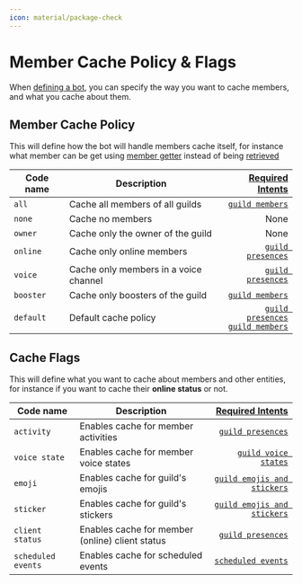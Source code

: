 ```yaml
---
icon: material/package-check
---
```


# Member Cache Policy & Flags

When [defining a bot](../getting-started/2-bot-loading.md#bot-loading), you can specify the way you want to cache members, and what you cache about them.

## Member Cache Policy

This will define how the bot will handle members cache itself, for instance what member can be get using [member getter](../docs/expressions.md#get-member) instead of being [retrieved](../docs/effects.md#retrieve-member)

| Code name | Description                           |                                                                                                      [Required Intents](../bot/intents.md) |
|-----------|---------------------------------------|-------------------------------------------------------------------------------------------------------------------------------------------:|
| `all`     | Cache all members of all guilds       |                                                                           [`guild members`](../bot/intents.md#guild-members-guild-members) |
| `none`    | Cache no members                      |                                                                                                                                       None |
| `owner`   | Cache only the owner of the guild     |                                                                                                                                       None |
| `online`  | Cache only online members             |                                                                     [`guild presences`](../bot/intents.md#guild-presences-guild-presences) |
| `voice`   | Cache only members in a voice channel |                                                                     [`guild presences`](../bot/intents.md#guild-presences-guild-presences) |
| `booster` | Cache only boosters of the guild      |                                                                           [`guild members`](../bot/intents.md#guild-members-guild-members) |
| `default` | Default cache policy                  | [`guild presences`](../bot/intents.md#guild-presences-guild-presences)<br>[`guild members`](../bot/intents.md#guild-members-guild-members) |

## Cache Flags

This will define what you want to cache about members and other entities, for instance if you want to cache their **online status** or not.

| Code name          | Description                                     |                                                                [Required Intents](../bot/intents.md) |
|--------------------|-------------------------------------------------|-----------------------------------------------------------------------------------------------------:|
| `activity`         | Enables cache for member activities             |                               [`guild presences`](../bot/intents.md#guild-presences-guild-presences) |
| `voice state`      | Enables cache for member voice states           |                      [`guild voice states`](../bot/intents.md#guild-voice-states-guild-voice-states) |
| `emoji`            | Enables cache for guild's emojis                | [`guild emojis and stickers`](../bot/intents.md#guild-emojis-and-stickers-guild-emojis-and-stickers) |
| `sticker`          | Enables cache for guild's stickers              | [`guild emojis and stickers`](../bot/intents.md#guild-emojis-and-stickers-guild-emojis-and-stickers) |
| `client status`    | Enables cache for member (online) client status |                               [`guild presences`](../bot/intents.md#guild-presences-guild-presences) |
| `scheduled events` | Enables cache for scheduled events              |                            [`scheduled events`](../bot/intents.md#scheduled-events-scheduled-events) |